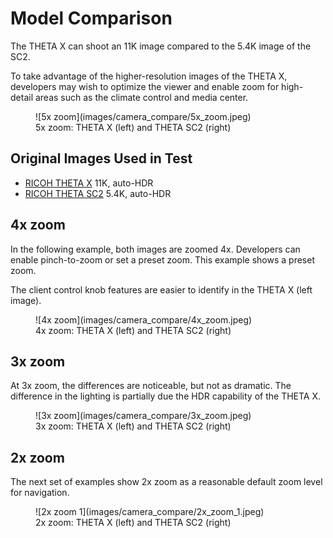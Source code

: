 # Model Comparison

The THETA X can shoot an 11K image compared to the 5.4K image of the SC2.

To take advantage of the higher-resolution images of the THETA X,
developers may wish to optimize the viewer and enable zoom for
high-detail areas such as the climate control and media center.

<figure markdown>
![5x zoom](images/camera_compare/5x_zoom.jpeg)
<figcaption>5x zoom: THETA X (left) and THETA SC2 (right)
</figure>

## Original Images Used in Test

* [RICOH THETA X](https://drive.google.com/file/d/18sau30LQEdRpib4LrJSD4Eh9OMNJ00n7/view?usp=sharing)
11K, auto-HDR
* [RICOH THETA SC2](https://drive.google.com/file/d/14iCkb7XDoSiBml1ZDc-2q08dfvthTCUo/view?usp=sharing)
5.4K, auto-HDR

## 4x zoom

In the following example, both images are zoomed 4x. Developers
can enable pinch-to-zoom or set a preset zoom. This example
shows a preset zoom.

The client control knob features are easier to identify in the
THETA X (left image).

<figure markdown>
![4x zoom](images/camera_compare/4x_zoom.jpeg)
<figcaption>4x zoom: THETA X (left) and THETA SC2 (right)
</figure>

## 3x zoom

At 3x zoom, the differences are noticeable, but not as dramatic.
The difference in the lighting is partially due the HDR capability
of the THETA X.

<figure markdown>
![3x zoom](images/camera_compare/3x_zoom.jpeg)
<figcaption>3x zoom: THETA X (left) and THETA SC2 (right)
</figure>

## 2x zoom

The next set of examples show 2x zoom as a reasonable default zoom level for
navigation.

<figure markdown>
![2x zoom 1](images/camera_compare/2x_zoom_1.jpeg)
<figcaption>2x zoom: THETA X (left) and THETA SC2 (right)
</figure>
